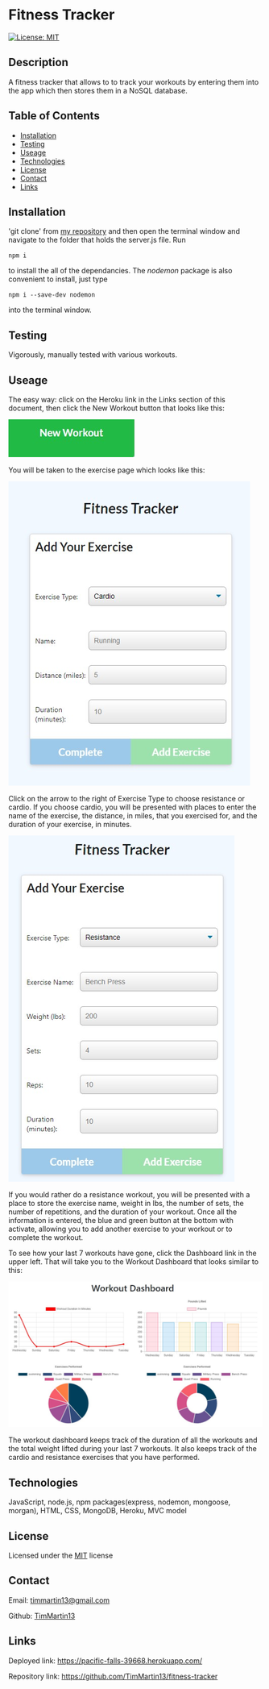 # Fitness Tracker

[![License: MIT](https://img.shields.io/badge/License-MIT-yellow.svg)](https://opensource.org/licenses/MIT)


## Description

A fitness tracker that allows to to track your workouts by entering them into the app which then stores them in a NoSQL database.


## Table of Contents
  
  * [Installation](#installation)
  * [Testing](#testing)
  * [Useage](#useage)
  * [Technologies](#technologies)
  * [License](#license)
  * [Contact](#contact)
  * [Links](#links)


## Installation

'git clone' from [my repository](https://github.com/TimMartin13/fitness-tracker) and then open the terminal window and navigate to the folder that holds the server.js file. Run

```
npm i
```
to install the all of the dependancies. The *nodemon* package is also convenient to install, just type

```
npm i --save-dev nodemon
```
into the terminal window.


## Testing

Vigorously, manually tested with various workouts.


## Useage
The easy way: click on the Heroku link in the Links section of this document, then click the New Workout button that looks like this:

![new workout button](./public/assets/images/newWorkout.jpg)

You will be taken to the exercise page which looks like this:

![cardio page](./public/assets/images/exercisePageCardio.jpg)

Click on the arrow to the right of Exercise Type to choose resistance or cardio.  If you choose cardio, you will be presented with places to enter the name of the exercise, the distance, in miles, that you exercised for, and the duration of your exercise, in minutes.

![resistance page](./public/assets/images/exercisePageResistance.jpg)

If you would rather do a resistance workout, you will be presented with a place to store the exercise name, weight in lbs, the number of sets, the number of repetitions, and the duration of your workout.  Once all the information is entered, the blue and green button at the bottom with activate, allowing you to add another exercise to your workout or to complete the workout.

To see how your last 7 workouts have gone, click the Dashboard link in the upper left.  That will take you to the Workout Dashboard that looks similar to this:

![dashboard page](./public/assets/images/dashboard.jpg)

The workout dashboard keeps track of the duration of all the workouts and the total weight lifted during your last 7 workouts.  It also keeps track of the cardio and resistance exercises that you have performed.

## Technologies

JavaScript, node.js, npm packages(express, nodemon, mongoose, morgan), HTML, CSS, MongoDB, Heroku, MVC model 


## License

Licensed under the [MIT](https://choosealicense.com/licenses/mit/) license 


## Contact

Email: timmartin13@gmail.com

Github: [TimMartin13](https://github.com/TimMartin13)


## Links

Deployed link: https://pacific-falls-39668.herokuapp.com/

Repository link: https://github.com/TimMartin13/fitness-tracker